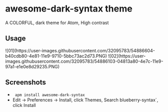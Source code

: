 # awesome-dark-syntax theme

A COLORFUL, dark theme for Atom, High contrast
<h2>Usage</h2>
![01](https://user-images.githubusercontent.com/32095783/54886604-b40cdb80-4e81-11e9-9710-5bbc73ac2d73.PNG)
![02](https://user-images.githubusercontent.com/32095783/54886103-04813a80-4e7c-11e9-97a1-e1e0e8d29235.PNG)

<h2>Screenshots</h2>
<ul>
  <li>
    <code> apm install awesome-dark-syntax </code>
  </li>
  <li>
    Edit -> Preferences -> Install, click Themes, Search blueberry-syntax`, click Install 
  </li>
</ul>  
